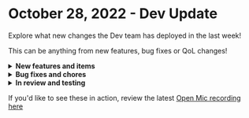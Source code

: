 # October 28, 2022 - Dev Update

Explore what new changes the Dev team has deployed in the last week!

This can be anything from new features, bug fixes or QoL changes!

<details>

<summary><strong>New features and items</strong></summary>

* Role based permission system
* Kaseya BMS integration
* Added jinja filters unidecode and to\_ascii

</details>

<details>

<summary><strong>Bug fixes and chores</strong></summary>

* Fixes for running scripts through nable
* Fix for ninja rmm to update refresh tokens
* Fixed triggers for Datto PSA
* Fixed a problem where setting the workflow timeout shorter than a task timeout prevents the workflow from being saved
* Filter out orgs marked as Deleted from the org matcher for Pax8
* Fixed a problem with forms where hidden fields were not properly hiding in some cases
* Increased the max number of results that can be returned from MS Graph actions
* Fixed a problem connecting to MS SQL server with the database integration
* Integrations section of the dashboard was showing errors when optional fields were missing
* Fixed a problem with the generic http request action where it was sometimes returning Success when receiving non - 200 level responses

</details>

<details>

<summary><strong>In review and testing</strong></summary>

* SonicWall NSM integration
* Fix: Add newer features to export/import so they are included in export data
* Improved formatting for errors coming from our api that might be displayed in result details
* Fix: MS Exchange Online cmdlet proxy errors
* Eager load dynamic options on forms
* SSL support for database connections in the database integration
* Add a rewst action to list integrations for a give org

</details>

If you'd like to see these in action, review the latest [Open Mic recording here](../../roc-open-mics/roc-open-mics-north-america/2022-roc-open-mics/october-28th-2022-immybot-and-user-offboarding.md)
